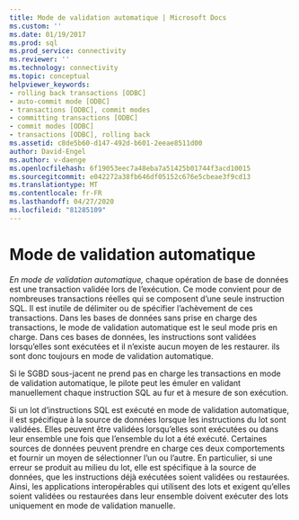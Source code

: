 ```yaml
---
title: Mode de validation automatique | Microsoft Docs
ms.custom: ''
ms.date: 01/19/2017
ms.prod: sql
ms.prod_service: connectivity
ms.reviewer: ''
ms.technology: connectivity
ms.topic: conceptual
helpviewer_keywords:
- rolling back transactions [ODBC]
- auto-commit mode [ODBC]
- transactions [ODBC], commit modes
- committing transactions [ODBC]
- commit modes [ODBC]
- transactions [ODBC], rolling back
ms.assetid: c8de5b60-d147-492d-b601-2eeae8511d00
author: David-Engel
ms.author: v-daenge
ms.openlocfilehash: 6f19053eec7a48eba7a51425b01744f3acd10015
ms.sourcegitcommit: e042272a38fb646df05152c676e5cbeae3f9cd13
ms.translationtype: MT
ms.contentlocale: fr-FR
ms.lasthandoff: 04/27/2020
ms.locfileid: "81285109"
---
```

# <a name="auto-commit-mode"></a>Mode de validation automatique
*En mode de validation automatique,* chaque opération de base de données est une transaction validée lors de l’exécution. Ce mode convient pour de nombreuses transactions réelles qui se composent d’une seule instruction SQL. Il est inutile de délimiter ou de spécifier l’achèvement de ces transactions. Dans les bases de données sans prise en charge des transactions, le mode de validation automatique est le seul mode pris en charge. Dans ces bases de données, les instructions sont validées lorsqu’elles sont exécutées et il n’existe aucun moyen de les restaurer. ils sont donc toujours en mode de validation automatique.  
  
 Si le SGBD sous-jacent ne prend pas en charge les transactions en mode de validation automatique, le pilote peut les émuler en validant manuellement chaque instruction SQL au fur et à mesure de son exécution.  
  
 Si un lot d’instructions SQL est exécuté en mode de validation automatique, il est spécifique à la source de données lorsque les instructions du lot sont validées. Elles peuvent être validées lorsqu’elles sont exécutées ou dans leur ensemble une fois que l’ensemble du lot a été exécuté. Certaines sources de données peuvent prendre en charge ces deux comportements et fournir un moyen de sélectionner l’un ou l’autre. En particulier, si une erreur se produit au milieu du lot, elle est spécifique à la source de données, que les instructions déjà exécutées soient validées ou restaurées. Ainsi, les applications interopérables qui utilisent des lots et exigent qu’elles soient validées ou restaurées dans leur ensemble doivent exécuter des lots uniquement en mode de validation manuelle.
